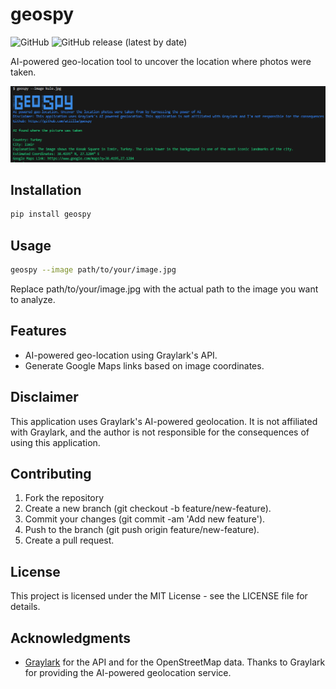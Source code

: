 # geospy

![GitHub](https://img.shields.io/github/license/atiilla/geospy)
![GitHub release (latest by date)](https://img.shields.io/github/v/release/atiilla/geospy)

AI-powered geo-location tool to uncover the location where photos were taken.

![screenshot](screenshot.png)

## Installation

```bash
pip install geospy
```

## Usage
```bash
geospy --image path/to/your/image.jpg
```
Replace path/to/your/image.jpg with the actual path to the image you want to analyze.

## Features
- AI-powered geo-location using Graylark's API.
- Generate Google Maps links based on image coordinates.

## Disclaimer
This application uses Graylark's AI-powered geolocation. It is not affiliated with Graylark, and the author is not responsible for the consequences of using this application.

## Contributing
1. Fork the repository
2. Create a new branch (git checkout -b feature/new-feature).
3. Commit your changes (git commit -am 'Add new feature').
4. Push to the branch (git push origin feature/new-feature).
5. Create a pull request.

## License
This project is licensed under the MIT License - see the LICENSE file for details.

## Acknowledgments
- [Graylark](https://graylark.io/) for the API and for the OpenStreetMap data.
Thanks to Graylark for providing the AI-powered geolocation service.
